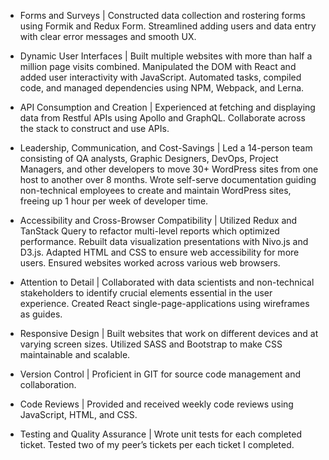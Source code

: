 - Forms and Surveys | Constructed data collection and rostering forms using Formik and Redux Form. Streamlined adding users and data entry with clear error messages and smooth UX.

- Dynamic User Interfaces | Built multiple websites with more than half a million page visits combined. Manipulated the DOM with React and added user interactivity with JavaScript. Automated tasks, compiled code, and managed dependencies using NPM, Webpack, and Lerna.

- API Consumption and Creation | Experienced at fetching and displaying data from Restful APIs using Apollo and GraphQL. Collaborate across the stack to construct and use APIs.

- Leadership, Communication, and Cost-Savings | Led a 14-person team consisting of QA analysts, Graphic Designers, DevOps, Project Managers, and other developers to move 30+ WordPress sites from one host to another over 8 months. Wrote self-serve documentation guiding non-technical employees to create and maintain WordPress sites, freeing up 1 hour per week of developer time.

- Accessibility and Cross-Browser Compatibility | Utilized Redux and TanStack Query to refactor multi-level reports which optimized performance. Rebuilt data visualization presentations with Nivo.js and D3.js. Adapted HTML and CSS to ensure web accessibility for more users. Ensured websites worked across various web browsers.

- Attention to Detail | Collaborated with data scientists and non-technical stakeholders to identify crucial elements essential in the user experience. Created React single-page-applications using wireframes as guides.

- Responsive Design | Built websites that work on different devices and at varying screen sizes. Utilized SASS and Bootstrap to make CSS maintainable and scalable.

- Version Control | Proficient in GIT for source code management and collaboration.

- Code Reviews | Provided and received weekly code reviews using JavaScript, HTML, and CSS.

- Testing and Quality Assurance | Wrote unit tests for each completed ticket. Tested two of my peer’s tickets per each ticket I completed.
